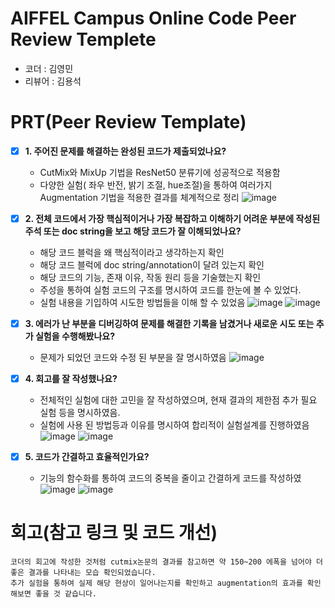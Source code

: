 # AIFFEL Campus Online Code Peer Review Templete
- 코더 : 김영민
- 리뷰어 : 김용석


# PRT(Peer Review Template)
- [X]  **1. 주어진 문제를 해결하는 완성된 코드가 제출되었나요?**
    - CutMix와 MixUp 기법을 ResNet50 분류기에 성공적으로 적용함
    -  다양한 실험( 좌우 반전, 밝기 조절, hue조절)을 통하여 여러가지 Augmentation 기법을 적용한 결과를 체계적으로 정리
     ![image](https://github.com/user-attachments/assets/ffbdd0b4-b343-4bdd-9a2a-f263e4d8f324)

    
- [X]  **2. 전체 코드에서 가장 핵심적이거나 가장 복잡하고 이해하기 어려운 부분에 작성된 
주석 또는 doc string을 보고 해당 코드가 잘 이해되었나요?**
    - 해당 코드 블럭을 왜 핵심적이라고 생각하는지 확인
    - 해당 코드 블럭에 doc string/annotation이 달려 있는지 확인
    - 해당 코드의 기능, 존재 이유, 작동 원리 등을 기술했는지 확인
    - 주성을 통하여 실험 코드의 구조를 명시하여 코드를 한눈에 볼 수 있었다.
    - 실험 내용을 기입하여 시도한 방법들을 이해 할 수 있었음
     ![image](https://github.com/user-attachments/assets/87fa2cc5-b2cf-43fc-b62e-9d60027d7c46)
     ![image](https://github.com/user-attachments/assets/ac6a7ffe-b528-4fdc-8f4a-56e1dc38da35)

        
- [X]  **3. 에러가 난 부분을 디버깅하여 문제를 해결한 기록을 남겼거나
새로운 시도 또는 추가 실험을 수행해봤나요?**
    - 문제가 되었던 코드와 수정 된 부분을 잘 명시하였음 
     ![image](https://github.com/user-attachments/assets/8d27ab9d-a148-4d58-a5a8-ca2b5a647cfa)

        
- [X]  **4. 회고를 잘 작성했나요?**
    - 전체적인 실험에 대한 고민을 잘 작성하였으며, 현재 결과의 제한점 추가 필요 실험 등을 명시하였음.
    - 실험에 사용 된 방법등과 이유를 명시하여 합리적이 실험설계를 진행하였음
     ![image](https://github.com/user-attachments/assets/108ee376-4488-4474-a3df-d112faf45eba)
     ![image](https://github.com/user-attachments/assets/1ff4ae89-8900-4b7b-90ab-39481e35a276)

        
- [X]  **5. 코드가 간결하고 효율적인가요?**
    - 기능의 함수화를 통하여 코드의 중복을 줄이고 간결하게 코드를 작성하였
      ![image](https://github.com/user-attachments/assets/74aa97e7-9c34-45eb-9738-19b1aa081a73)
      ![image](https://github.com/user-attachments/assets/b3444fc3-d241-48af-bf2c-56a5ec6616e0)



# 회고(참고 링크 및 코드 개선)
```
코더의 회고에 작성한 것처럼 cutmix논문의 결과를 참고하면 약 150~200 에폭을 넘어야 더 좋은 결과를 나타내는 모습 확인되었습니다.
추가 실험을 통하여 실제 해당 현상이 일어나는지를 확인하고 augmentation의 효과를 확인해보면 좋을 것 같습니다.

```
